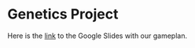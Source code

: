 # Genetics Project

Here is the <a href="https://docs.google.com/presentation/d/1Fn0OHUGww5WDzURGgL_UvvfyMDODA7rnT5Jd_eNhHRU/edit?usp=sharing">link</a> to the Google Slides with our gameplan.
